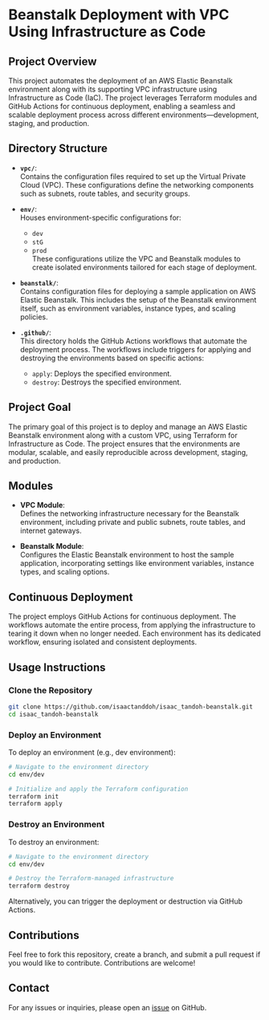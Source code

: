 # **Beanstalk Deployment with VPC Using Infrastructure as Code**

## **Project Overview**
This project automates the deployment of an AWS Elastic Beanstalk environment along with its supporting VPC infrastructure using Infrastructure as Code (IaC). The project leverages Terraform modules and GitHub Actions for continuous deployment, enabling a seamless and scalable deployment process across different environments—development, staging, and production.

## **Directory Structure**

- **`vpc/`**:  
  Contains the configuration files required to set up the Virtual Private Cloud (VPC). These configurations define the networking components such as subnets, route tables, and security groups.

- **`env/`**:  
  Houses environment-specific configurations for:
  - `dev`
  - `stG`
  - `prod`  
  These configurations utilize the VPC and Beanstalk modules to create isolated environments tailored for each stage of deployment.

- **`beanstalk/`**:  
  Contains configuration files for deploying a sample application on AWS Elastic Beanstalk. This includes the setup of the Beanstalk environment itself, such as environment variables, instance types, and scaling policies.

- **`.github/`**:  
  This directory holds the GitHub Actions workflows that automate the deployment process. The workflows include triggers for applying and destroying the environments based on specific actions:
  - `apply`: Deploys the specified environment.
  - `destroy`: Destroys the specified environment.

## **Project Goal**
The primary goal of this project is to deploy and manage an AWS Elastic Beanstalk environment along with a custom VPC, using Terraform for Infrastructure as Code. The project ensures that the environments are modular, scalable, and easily reproducible across development, staging, and production.

## **Modules**
- **VPC Module**:  
  Defines the networking infrastructure necessary for the Beanstalk environment, including private and public subnets, route tables, and internet gateways.

- **Beanstalk Module**:  
  Configures the Elastic Beanstalk environment to host the sample application, incorporating settings like environment variables, instance types, and scaling options.

## **Continuous Deployment**
The project employs GitHub Actions for continuous deployment. The workflows automate the entire process, from applying the infrastructure to tearing it down when no longer needed. Each environment has its dedicated workflow, ensuring isolated and consistent deployments.

## **Usage Instructions**

### **Clone the Repository**
```bash
git clone https://github.com/isaactanddoh/isaac_tandoh-beanstalk.git
cd isaac_tandoh-beanstalk
```

### **Deploy an Environment**
To deploy an environment (e.g., dev environment):
```bash
# Navigate to the environment directory
cd env/dev

# Initialize and apply the Terraform configuration
terraform init
terraform apply
```

### **Destroy an Environment**
To destroy an environment:
```bash
# Navigate to the environment directory
cd env/dev

# Destroy the Terraform-managed infrastructure
terraform destroy
```

Alternatively, you can trigger the deployment or destruction via GitHub Actions.

## **Contributions**
Feel free to fork this repository, create a branch, and submit a pull request if you would like to contribute. Contributions are welcome!

## **Contact**
For any issues or inquiries, please open an [issue](https://github.com/isaactanddoh/isaac_tandoh-beanstalk/issues) on GitHub.
